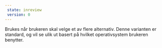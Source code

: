 ```yaml
---
 state: inreview
 version: 0
---
```

Brukes når brukeren skal velge et av flere alternativ. Denne varianten er standard, og vil se ulik ut basert på hvilket operativsystem brukeren benytter.
